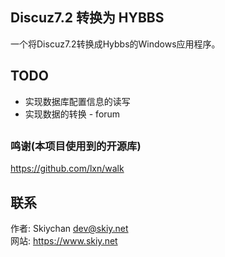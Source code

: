 Discuz7.2 转换为 HYBBS
------
一个将Discuz7.2转换成Hybbs的Windows应用程序。

## TODO
- 实现数据库配置信息的读写
- 实现数据的转换 - forum

## 

### 鸣谢(本项目使用到的开源库)
https://github.com/lxn/walk


## 联系
作者: Skiychan <dev@skiy.net>   
网站: https://www.skiy.net